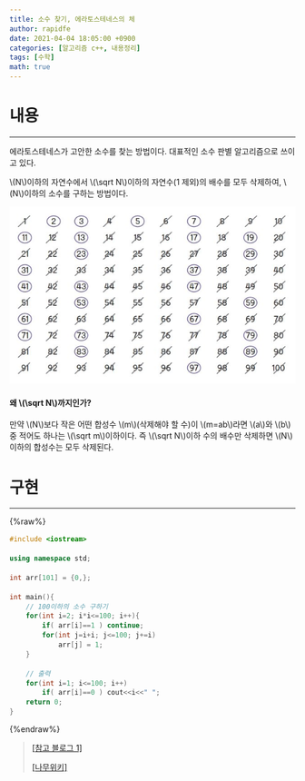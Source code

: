 ```yaml
---
title: 소수 찾기, 에라토스테네스의 체
author: rapidfe
date: 2021-04-04 18:05:00 +0900
categories: [알고리즘 c++, 내용정리]
tags: [수학]
math: true
---
```


# **내용**

---

에라토스테네스가 고안한 소수를 찾는 방법이다. 대표적인 소수 판별 알고리즘으로 쓰이고 있다.

\\(N\\)이하의 자연수에서 \\(\sqrt N\\)이하의 자연수(1 제외)의 배수를 모두 삭제하여, \\(N\\)이하의 소수를 구하는 방법이다.

![eratos](/assets/img/eratos.png)

#### **왜 \\(\sqrt N\\)까지인가?**

만약 \\(N\\)보다 작은 어떤 합성수 \\(m\\)(삭제해야 할 수)이 \\(m=ab\\\)라면 \\(a\\)와 \\(b\\)중 적어도 하나는 \\(\sqrt m\\)이하이다. 즉 \\(\sqrt N\\)이하 수의 배수만 삭제하면 \\(N\\)이하의 합성수는 모두 삭제된다.



# **구현**

---

{%raw%}

```c++
#include <iostream>

using namespace std;

int arr[101] = {0,};

int main(){
    // 100이하의 소수 구하기
    for(int i=2; i*i<=100; i++){
        if( arr[i]==1 ) continue;
        for(int j=i+i; j<=100; j+=i)
            arr[j] = 1;
    }

    // 출력
    for(int i=1; i<=100; i++)
        if( arr[i]==0 ) cout<<i<<" ";
    return 0;
}
```

{%endraw%}

> [[참고 블로그 1]](https://velog.io/@yuriyaam/%EC%BD%94%EB%94%A9-07.-%EC%86%8C%EC%88%98-%EA%B5%AC%ED%95%98%EA%B8%B0)
>
> [[나무위키]](https://namu.wiki/w/%EC%97%90%EB%9D%BC%ED%86%A0%EC%8A%A4%ED%85%8C%EB%84%A4%EC%8A%A4%EC%9D%98%20%EC%B2%B4)

